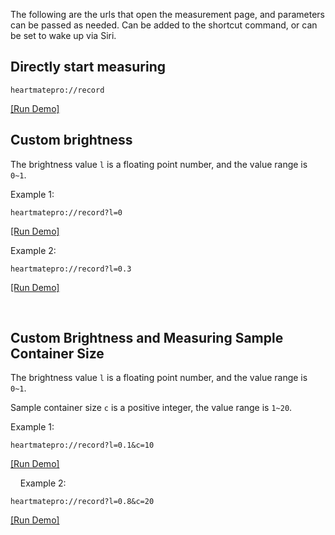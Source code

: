 The following are the urls that open the measurement page, and parameters can be passed as needed. Can be added to the shortcut command, or can be set to wake up via Siri.

## Directly start measuring

```url
heartmatepro://record
```
[[Run Demo]](heartmatepro://record)


## Custom brightness

The brightness value `l` is a floating point number, and the value range is `0~1`.

Example 1:
```url
heartmatepro://record?l=0
```
[[Run Demo]](heartmatepro://record?l=0)

Example 2:
```url
heartmatepro://record?l=0.3
```
[[Run Demo]](heartmatepro://record?l=0.3)

 
## Custom Brightness and Measuring Sample Container Size

The brightness value `l` is a floating point number, and the value range is `0~1`.

Sample container size `c` is a positive integer, the value range is `1~20`.

Example 1:
```url
heartmatepro://record?l=0.1&c=10
```
[[Run Demo]](heartmatepro://record?l=0.1&c=10)

 
  Example 2:
```url
heartmatepro://record?l=0.8&c=20
```
[[Run Demo]](heartmatepro://record?l=0.8&c=20)
